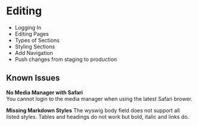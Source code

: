 # Editing

- Logging In
- Editing Pages
- Types of Sections
- Styling Sections
- Add Navigation
- Push changes from staging to production

## Known Issues

**No Media Manager with Safari**  
You cannot login to the media manager when using the latest Safari brower.

**Missing Markdown Styles**
The wyswig body field does not support all listed styles. Tables and headings do not work but bold, italic and links do.